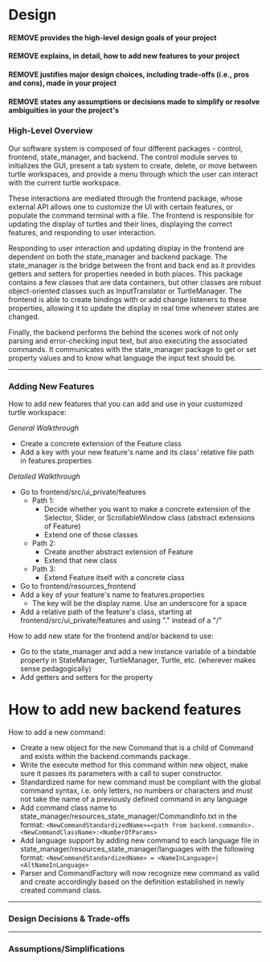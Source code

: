 # Design
#### REMOVE provides the high-level design goals of your project
#### REMOVE explains, in detail, how to add new features to your project
#### REMOVE justifies major design choices, including trade-offs (i.e., pros and cons), made in your project
#### REMOVE states any assumptions or decisions made to simplify or resolve ambiguities in your the project's 


### High-Level Overview
Our software system is composed of four different packages - control, frontend, state_manager, and backend. 
The control module serves to initializes the GUI, present a tab system to create, delete, or move between turtle workspaces, 
and provide a menu through which the user can interact with the current turtle workspace.

These interactions are mediated through the frontend package, whose external API allows one to customize the UI with certain features, 
or populate the command terminal with a file.
The frontend is responsible for updating the display of turtles and their lines, displaying the correct features, 
and responding to user interaction. 

Responding to user interaction and updating display in the frontend are dependent on both the state_manager and backend package.
The state_manager is the bridge between the front and back end as it provides getters and setters for properties needed in both places.
This package contains a few classes that are data containers, but other classes are robust object-oriented classes such as 
InputTranslator or TurtleManager. The frontend is able to create bindings with or add change listeners to these properties, 
allowing it to update the display in real time whenever states are changed.

Finally, the backend performs the behind the scenes work of not only parsing and error-checking input text, but also executing the 
associated commands. It communicates with the state_manager package to get or set property values and to know what language the input text should be.

--- 
### Adding New Features
How to add new features that you can add and use in your customized turtle workspace:

*General Walkthrough*
- Create a concrete extension of the Feature class
- Add a key with your new feature's name and its class' relative file path in features.properties

*Detailed Walkthrough*
- Go to frontend/src/ui_private/features
    - Path 1: 
        - Decide whether you want to make a concrete extension of the Selector, Slider, or ScrollableWindow class (abstract extensions of Feature)
        - Extend one of those classes
    - Path 2:
        - Create another abstract extension of Feature
        - Extend that new class
    - Path 3:
        - Extend Feature itself with a concrete class
- Go to frontend/resources_frontend
- Add a key of your feature's name to features.properties
    - The key will be the display name. Use an underscore for a space
- Add a relative path of the feature's class, starting at frontend/src/ui_private/features and using "." instead of a "/"

How to add new state for the frontend and/or backend to use:
- Go to the state_manager and add a new instance variable of a bindable property in StateManager, TurtleManager, Turtle, etc. (wherever makes sense pedagogically)
- Add getters and setters for the property

# How to add new backend features
How to add a new command:
- Create a new object for the new Command that is a child of Command and exists within the backend.commands package.
- Write the execute method for this command within new object, make sure it passes its parameters with a call to super constructor.
- Standardized name for new command must be compliant with the global command syntax, i.e. only letters, no numbers or characters
and must not take the name of a previously defined command in any language
- Add command class name to state_manager/resources_state_manager/CommandInfo.txt in the format:
    ```<NewCommandStandardizedName>=<path from backend.commands>.<NewCommandClassName>:<NumberOfParams>```
- Add language support by adding new command to each language file in state_manager/resources_state_manager/languages
with the following format:
    ```<NewCommandStandardizedName> = <NameInLanguage>|<AltNameInLanguage>```
- Parser and CommandFactory will now recognize new command as valid and create accordingly based on the definition established
in newly created command class.

--- 
### Design Decisions & Trade-offs


--- 
### Assumptions/Simplifications

